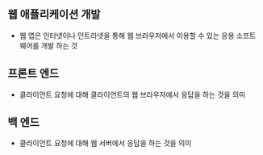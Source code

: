 ## 웹 애플리케이션 개발

- 웹 앱은 인터넷이나 인트라넷을 통해 웹 브라우저에서 이용할 수 있는 응용 소프트웨어를 개발 하는 것

## 프론트 엔드

- 클라이언트 요청에 대해 클라이언트의 웹 브라우저에서 응답을 하는 것을 의미

## 백 엔드

- 클라이언트 요청에 대해 웹 서버에서 응답을 하는 것을 의미